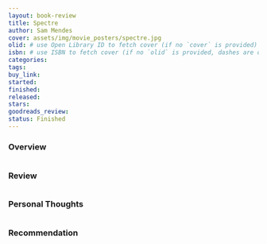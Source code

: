 ```yaml
---
layout: book-review
title: Spectre
author: Sam Mendes
cover: assets/img/movie_posters/spectre.jpg
olid: # use Open Library ID to fetch cover (if no `cover` is provided)
isbn: # use ISBN to fetch cover (if no `olid` is provided, dashes are optional)
categories:
tags:
buy_link:
started:
finished:
released: 
stars: 
goodreads_review:
status: Finished
---
```


<p style="margin-bottom:0.5cm;"></p>

### <b>Overview</b>



<p style="margin-bottom:1cm;"></p>

### <b>Review</b>

<p style="margin-bottom:1cm;"></p>

### <b>Personal Thoughts</b>

<p style="margin-bottom:1cm;"></p>

### <b>Recommendation</b>